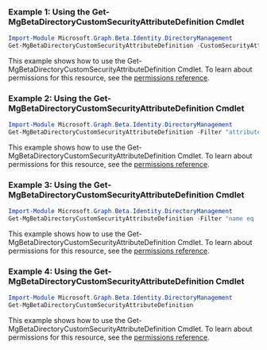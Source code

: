 ### Example 1: Using the Get-MgBetaDirectoryCustomSecurityAttributeDefinition Cmdlet
```powershell
Import-Module Microsoft.Graph.Beta.Identity.DirectoryManagement
Get-MgBetaDirectoryCustomSecurityAttributeDefinition -CustomSecurityAttributeDefinitionId $customSecurityAttributeDefinitionId
```
This example shows how to use the Get-MgBetaDirectoryCustomSecurityAttributeDefinition Cmdlet.
To learn about permissions for this resource, see the [permissions reference](/graph/permissions-reference).
### Example 2: Using the Get-MgBetaDirectoryCustomSecurityAttributeDefinition Cmdlet
```powershell
Import-Module Microsoft.Graph.Beta.Identity.DirectoryManagement
Get-MgBetaDirectoryCustomSecurityAttributeDefinition -Filter "attributeSet eq 'Engineering' and status eq 'Available' and type eq 'String'" 
```
This example shows how to use the Get-MgBetaDirectoryCustomSecurityAttributeDefinition Cmdlet.
To learn about permissions for this resource, see the [permissions reference](/graph/permissions-reference).
### Example 3: Using the Get-MgBetaDirectoryCustomSecurityAttributeDefinition Cmdlet
```powershell
Import-Module Microsoft.Graph.Beta.Identity.DirectoryManagement
Get-MgBetaDirectoryCustomSecurityAttributeDefinition -Filter "name eq 'Project' and status eq 'Available'" 
```
This example shows how to use the Get-MgBetaDirectoryCustomSecurityAttributeDefinition Cmdlet.
To learn about permissions for this resource, see the [permissions reference](/graph/permissions-reference).
### Example 4: Using the Get-MgBetaDirectoryCustomSecurityAttributeDefinition Cmdlet
```powershell
Import-Module Microsoft.Graph.Beta.Identity.DirectoryManagement
Get-MgBetaDirectoryCustomSecurityAttributeDefinition
```
This example shows how to use the Get-MgBetaDirectoryCustomSecurityAttributeDefinition Cmdlet.
To learn about permissions for this resource, see the [permissions reference](/graph/permissions-reference).
